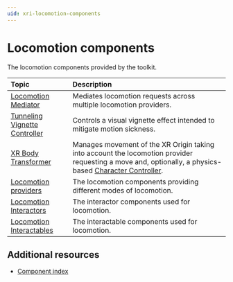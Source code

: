 ```yaml
---
uid: xri-locomotion-components
---
```


# Locomotion components

The locomotion components provided by the toolkit.

| **Topic**             | **Description**         |
| :-------------------- | :----------------------- |
| [Locomotion Mediator](locomotion-mediator.md) | Mediates locomotion requests across multiple locomotion providers. |
| [Tunneling Vignette Controller](tunneling-vignette-controller.md) | Controls a visual vignette effect intended to mitigate motion sickness. |
| [XR Body Transformer](xr-body-transformer.md) | Manages movement of the XR Origin taking into account the locomotion provider requesting a move and, optionally, a physics-based [Character Controller](xref:class-CharacterController). |
| [Locomotion providers](locomotion-providers.md) | The locomotion components providing different modes of locomotion.|
| [Locomotion Interactors](locomotion-interactors.md) | The interactor components used for locomotion.|
| [Locomotion Interactables](locomotion-interactables.md) | The interactable components used for locomotion.|

## Additional resources

* [Component index](components.md)
